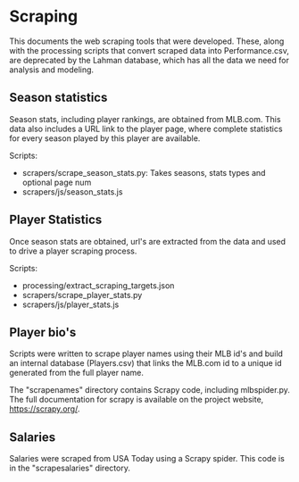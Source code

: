 # Scraping

This documents the web scraping tools that were developed. These, along with the processing scripts that 
convert scraped data into Performance.csv, are deprecated by the Lahman database, which has all the data we 
need for analysis and modeling.

## Season statistics

Season stats, including player rankings, are obtained from MLB.com. This data also includes a URL link to the player page, 
where complete statistics for every season played by this player are available.

Scripts:
* scrapers/scrape_season_stats.py: Takes seasons, stats types and optional page num
* scrapers/js/season_stats.js

## Player Statistics

Once season stats are obtained, url's are extracted from the data and used to drive a player scraping process.

Scripts:
* processing/extract_scraping_targets.json
* scrapers/scrape_player_stats.py
* scrapers/js/player_stats.js

## Player bio's

Scripts were written to scrape player names using their MLB id's and build an internal database (Players.csv) that links the MLB.com id
to a unique id generated from the full player name.

The "scrapenames" directory contains Scrapy code, including mlbspider.py. The full documentation for scrapy is available on 
the project website, https://scrapy.org/.

## Salaries

Salaries were scraped from USA Today using a Scrapy spider. This code is in the "scrapesalaries" directory.






